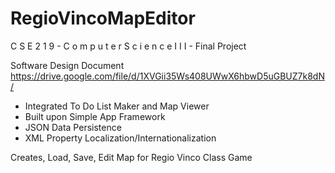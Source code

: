 # RegioVincoMapEditor
C S E 2 1 9 - C o m p u t e r   S c i e n c e  I I I  - Final Project 

Software Design Document \
https://drive.google.com/file/d/1XVGii35Ws408UWwX6hbwD5uGBUZ7k8dN/

* Integrated To Do List Maker and Map Viewer
* Built upon Simple App Framework
* JSON Data Persistence
* XML Property Localization/Internationalization

Creates, Load, Save, Edit Map for Regio Vinco Class Game
